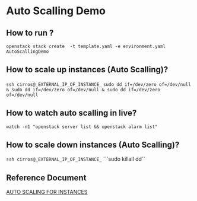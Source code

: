 # Auto Scalling Demo
## How to run ?
```openstack stack create  -t template.yaml -e environment.yaml AutoScallingDemo```
## How to scale up instances (Auto Scalling)?
```ssh cirros@_EXTERNAL_IP_OF_INSTANCE_```
```sudo dd if=/dev/zero of=/dev/null & sudo dd if=/dev/zero of=/dev/null & sudo dd if=/dev/zero of=/dev/null``` 
## How to watch auto scalling in live?
```watch -n1 "openstack server list && openstack alarm list"```
## How to scale down instances (Auto Scalling)?
```ssh cirros@_EXTERNAL_IP_OF_INSTANCE_```
```sudo killall dd``
## Reference Document
[AUTO SCALING FOR INSTANCES](https://access.redhat.com/documentation/en-us/red_hat_openstack_platform/13/html-single/auto_scaling_for_instances/index)


